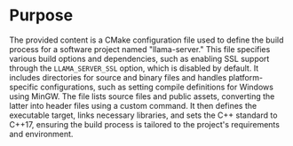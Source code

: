 # Purpose
The provided content is a CMake configuration file used to define the build process for a software project named "llama-server." This file specifies various build options and dependencies, such as enabling SSL support through the `LLAMA_SERVER_SSL` option, which is disabled by default. It includes directories for source and binary files and handles platform-specific configurations, such as setting compile definitions for Windows using MinGW. The file lists source files and public assets, converting the latter into header files using a custom command. It then defines the executable target, links necessary libraries, and sets the C++ standard to C++17, ensuring the build process is tailored to the project's requirements and environment.
